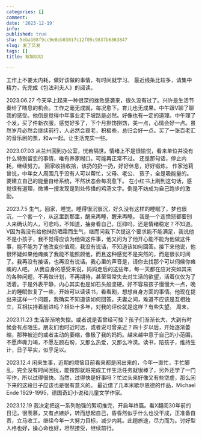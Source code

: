 ```yaml
---
categories: []
comment: 
date: '2023-12-19'
info: 
published: true
sha: 5eba108f9cc9e8eb03017c12f05c9837b6363847
slug: 发了又发
tags: []
title: 絮絮叨叨

---
```


工作上不要太内耗，做好该做的事情，有时间就学习。
最近线条比较多，请集中精力，先完成《包法利夫人》的阅读。

2023.06.27
今天早上起来一种很深的挫败感袭来，很久没有过了。兴许是生活节奏给了喘息的机会。工作之毫无成就，每况愈下。育儿也无成果。中午跟V聊了聊我的感受。他倒是觉得中年事业走下坡路是必然。好像也有一定的道理。中午理了个发，买了件新衣服，感觉好多了，下个月捯饬捯饬，美一点，心情会好一点。虽然岁月必然会继续前行，人必然会衰老，积极些，总归会好一点。买了一张百老汇的音乐剧的票，和w一起。让生活充实一些。

2023.07.03
从兰州回到办公室，恍若隔世。情绪上不是很愉悦，看来单位并没有什么特别留恋的事情，唯有养家糊口。可能再正常不过。
还是那句话，停止内耗，继续努力。
回家收拾收拾，该扔的扔一扔，好好休息，好好锻炼。
作家池莉曾说，中年女人周围几乎没有人可以帮忙，父母、老公、 孩子，全是吸能量的。要建立自己的能量自给系统，不然状态会每况愈下。
在小红书上刷到这句话，感觉很有道理，微博一搜发现是到处传播的鸡汤文字。倒是不妨成为自己跑步的激励。

2023.7.5
生气，回家，睡觉。睡得很沉很沉，好久没有这样的睡眠了，梦也很沉，一个套一个，从这里到那里，醒来再睡，醒来再睡。
我是一个连愤怒都要别人来确认的人，可悲吗，不知道，抽身看自己，压抑吗，还是情绪稳定？不知道。
V因为我没有给他抹防晒霜而生气，继而问我下次提这个要求能不能满足，我说他不是小孩子，我不觉得应该为他做这件事，他又问为了他开心能不能为他做这件事，能不能为了他改变价值观，我没有说话，不知道该如何回答。接下来他说，他很怀疑如果他瘫痪了我能不能照顾他，而且这种感觉不是突然的，而是很长时间了。我再没有接话，也再没有说话。我心里的声音是，请你去找那个可以伺候你瘫痪的人吧。
从我自身的感受来说，妈妈走后的这些年，每一天都在应对突如其来的各种问题，不再做计划，不再期待，甚至常常失去对生活的欲望，活着仅仅为了活着。于是外表平静，内心其实也是如石头般坚硬。好不容易孩子慢慢大一点，晚上的睡眠恢复了一些，开始可以读读书，看看剧，想想自身方面的事情。他现在提出来这样一个问题，我确实不知道该如何回答。夫妻之间，难道不应该是互相独立，互相扶持着前进吗？相处十多年，对我的评价就是这样？有些失望。
周末，

2023.11.23
生活渐渐地失控。或者说是否曾经可控？孩子们渐渐长大，大到有时候会有点陌生。朋友们也时近时远，或者说可曾亲近？四十岁以后，开始逐渐萎缩，那种被迫的或者主动的萎缩，像极了我的妈妈。越来越中意于自己的小范围，不愿声嘶力竭，不愿左顾右盼，又那么热爱，又那么冷漠。读书，陪孩子，维持生计，日子平实，似乎足以。

2023.12.4
闲来生事，近期的烦恼目前看来都是闲出来的，今年一直忙，手忙脚乱，完全没有时间困扰，能按部就班完成工作生活任务就很棒了，另外还学了一门写作，所以过得很快。当然，过得快是好事吗？忙过头来好像又有些空虚，那么闲下来的这段日子应该也是很有意义的。
最近借了几本米歇尔恩德的作品，Michael Ende 1929-1995，德国奇幻小说和儿童文学作家。

2023.12.19
我决定把这一系列勉强的絮叨推完，开启年终篇。看X翻阅30年前的日记，很羡慕，又有点嫉妒，转而想起自己，昏昏然似乎什么也没干成，正准备自责，立马收工。继续今年一大努力目标，减少内耗。此趟旅途，尽力而为。讨好型人格也好，操心命也好，坦然接受，继续前行。